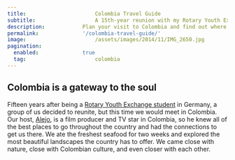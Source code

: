 ```yaml
---
title:						Colombia Travel Guide
subtitle:					A 15th-year reunion with my Rotary Youth Exchange friends
description:			Plan your visit to Colombia and find out where to go and what to do in Colombia. Read about itineraries, activities, places to stay, and travel essentials.
permalink: 				'/colombia-travel-guide/'
image:						/assets/images/2014/11/IMG_2650.jpg
pagination: 
  enabled: 				true
  tag: 						colombia
---
```


## Colombia is a gateway to the soul

Fifteen years after being a [Rotary Youth Exchange student](https://www.rotary.org/en/get-involved/exchange-ideas/youth-exchanges) in Germany, a group of us decided to reunite, but this time we would meet in Colombia. Our host, [Alejo](https://www.instagram.com/alejogb/), is a film producer and TV star in Colombia, so he knew all of the best places to go throughout the country and had the connections to get us there. We ate the freshest seafood for two weeks and explored the most beautiful landscapes the country has to offer. We came close with nature, close with Colombian culture, and even closer with each other.